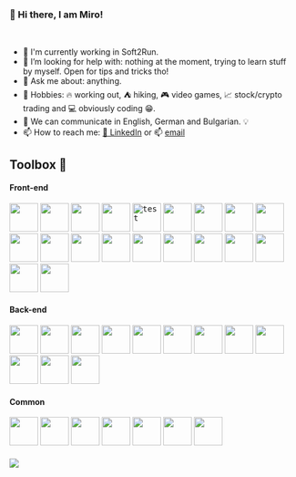 ### 👋 Hi there, I am Miro!

<br />

* 🔭 I'm currently working in Soft2Run.
* 🤔 I’m looking for help with: nothing at the moment, trying to learn stuff by myself. Open for tips and tricks tho! 
* 💬 Ask me about: anything.
* 💖 Hobbies: :fire: working out, :tent: hiking, :video_game: video games, :chart_with_upwards_trend: stock/crypto trading and :computer: obviously coding :grin:.
* 📢 We can communicate in English, German and Bulgarian. 💡 
* 📫 How to reach me: [💼 LinkedIn](https://www.linkedin.com/in/miroslav-ilyovski-2ab573150) or 📫 [email](mailto:ilyovskim@gmail.com)


## Toolbox :toolbox:
#### Front-end
<kbd><img src="https://cdn.worldvectorlogo.com/logos/html-1.svg" width="50" height="50" /></kbd> 
<kbd><img src="https://cdn.worldvectorlogo.com/logos/css-3.svg" width="50" height="50" /></kbd>
<kbd><img src="https://cdn.worldvectorlogo.com/logos/sass-1.svg" width="50" height="50" /></kbd> 
<kbd><img src="https://cdn.worldvectorlogo.com/logos/node-sass.svg" width="50" height="50" /></kbd> 
<kbd><img src="https://cdn.worldvectorlogo.com/logos/typescript.svg" alt="test" width="50" height="50"/></kbd>
<kbd><img src="https://cdn.worldvectorlogo.com/logos/logo-javascript.svg" width="50" height="50"/></kbd> 
<kbd><img src="https://cdn.worldvectorlogo.com/logos/angular-icon-1.svg" width="50" height="50" /></kbd>
<kbd><img src="https://cdn.worldvectorlogo.com/logos/angular.svg" width="50" height="50" /></kbd>
<kbd><img src="https://cdn.worldvectorlogo.com/logos/react-2.svg" width="50" height="50" /></kbd>
<kbd><img src="https://cdn.worldvectorlogo.com/logos/next-js.svg" width="50" height="50" /></kbd>
<kbd><img src="https://cdn.worldvectorlogo.com/logos/material-ui-1.svg" width="50" height="50" /></kbd> 
<kbd><img src="https://cdn.worldvectorlogo.com/logos/rxjs-1.svg" width="50" height="50" /></kbd>
<kbd><img src="https://cdn.worldvectorlogo.com/logos/redux.svg" width="50" height="50" /></kbd>
<kbd><img src="https://cdn.worldvectorlogo.com/logos/lodash.svg" width="50" height="50" /></kbd>
<kbd><img src="https://cdn.worldvectorlogo.com/logos/npm.svg" width="50" height="50" /></kbd> 
<kbd><img src="https://cdn.worldvectorlogo.com/logos/yarn.svg" width="50" height="50" /></kbd> 
<kbd><img src="https://cdn.worldvectorlogo.com/logos/bootstrap-5-1.svg" width="50" height="50" /></kbd>
<kbd><img src="https://cdn.worldvectorlogo.com/logos/tailwindcss.svg" width="50" height="50" /></kbd>
<kbd><img src="https://cdn.worldvectorlogo.com/logos/jasmine-1.svg" width="50" height="50" /></kbd> 
<kbd><img src="https://cdn.worldvectorlogo.com/logos/karma.svg" width="50" height="50" /></kbd>


#### Back-end
<kbd><img src="https://cdn.worldvectorlogo.com/logos/c--4.svg" width="50" height="50" /></kbd> 
<kbd><img src="https://cdn.worldvectorlogo.com/logos/dot-net-core-7.svg" width="50" height="50" /></kbd> 
<kbd><img src="https://cdn.worldvectorlogo.com/logos/microsoft-sql-server-1.svg" width="50" height="50" /></kbd> 
<kbd><img src="https://codeopinion.com/wp-content/uploads/2017/10/Bitmap-MEDIUM_Entity-Framework-Core-Logo_2colors_Square_Boxed_RGB.png" width="50" height="50" /></kbd> 
<kbd><img src="https://cdn.worldvectorlogo.com/logos/azure-1.svg" width="50" height="50" /></kbd> 
<kbd><img src="https://cdn.worldvectorlogo.com/logos/firebase-1.svg" width="50" height="50" /></kbd> 
<kbd><img src="https://backendless.com/wp-content/uploads/2019/03/square_logo_450x450.png" width="50" height="50" /></kbd> 
<kbd><img src="http://taswar.zeytinsoft.com/wp-content/uploads/2011/03/automapper-logo.jpg" width="50" height="50" /></kbd> 
<kbd><img src="https://cdn.worldvectorlogo.com/logos/stripe-4.svg" width="50" height="50" /></kbd> 
<kbd><img src="https://cdn.worldvectorlogo.com/logos/handlebars.svg" width="50" height="50" /></kbd> 
<kbd><img src="https://cdn.worldvectorlogo.com/logos/jwt-3.svg" width="50" height="50" /></kbd> 
<kbd><img src="https://avatars.githubusercontent.com/u/2092016?s=280&v=4" width="50" height="50" /></kbd>

#### Common
<kbd><img src="https://cdn.worldvectorlogo.com/logos/json.svg" width="50" height="50" /></kbd> 
<kbd><img src="https://cdn.worldvectorlogo.com/logos/xml-2.svg" width="50" height="50" /></kbd> 
<kbd><img src="https://cdn.worldvectorlogo.com/logos/postman.svg" width="50" height="50" /></kbd> 
<kbd><img src="https://cdn.worldvectorlogo.com/logos/visual-studio-code-1.svg" width="50" height="50" /></kbd> 
<kbd><img src="https://upload.wikimedia.org/wikipedia/commons/thumb/5/59/Visual_Studio_Icon_2019.svg/768px-Visual_Studio_Icon_2019.svg.png?20210214224138" width="50" height="50" /></kbd> 
<kbd><img src="https://cdn.worldvectorlogo.com/logos/google-analytics-4.svg" width="50" height="50" /></kbd> 
<kbd><img src="https://cdn.worldvectorlogo.com/logos/linux-tux.svg" width="50" height="50" /></kbd> 



#### ![](https://komarev.com/ghpvc/?username=milyo001&color=grey)

